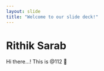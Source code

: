 ```yaml
---
layout: slide
title: "Welcome to our slide deck!"
---
```

# Rithik Sarab
Hi there...!
This is @112 💨
